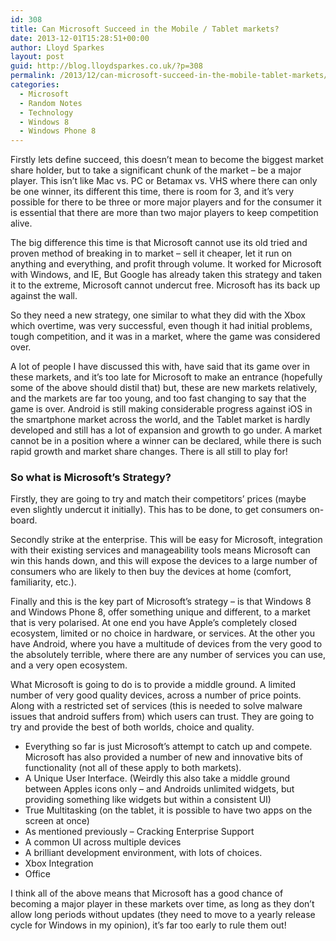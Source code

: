 ```yaml
---
id: 308
title: Can Microsoft Succeed in the Mobile / Tablet markets?
date: 2013-12-01T15:28:51+00:00
author: Lloyd Sparkes
layout: post
guid: http://blog.lloydsparkes.co.uk/?p=308
permalink: /2013/12/can-microsoft-succeed-in-the-mobile-tablet-markets/
categories:
  - Microsoft
  - Random Notes
  - Technology
  - Windows 8
  - Windows Phone 8
---
```

Firstly lets define succeed, this doesn&#8217;t mean to become the biggest market share holder, but to take a significant chunk of the market &#8211; be a major player. This isn&#8217;t like Mac vs. PC or Betamax vs. VHS where there can only be one winner, its different this time, there is room for 3, and it&#8217;s very possible for there to be three or more major players and for the consumer it is essential that there are more than two major players to keep competition alive.

The big difference this time is that Microsoft cannot use its old tried and proven method of breaking in to market &#8211; sell it cheaper, let it run on anything and everything, and profit through volume. It worked for Microsoft with Windows, and IE, But Google has already taken this strategy and taken it to the extreme, Microsoft cannot undercut free. Microsoft has its back up against the wall.

So they need a new strategy, one similar to what they did with the Xbox which overtime, was very successful, even though it had initial problems, tough competition, and it was in a market, where the game was considered over.

A lot of people I have discussed this with, have said that its game over in these markets, and it&#8217;s too late for Microsoft to make an entrance (hopefully some of the above should distil that) but, these are new markets relatively, and the markets are far too young, and too fast changing to say that the game is over. Android is still making considerable progress against iOS in the smartphone market across the world, and the Tablet market is hardly developed and still has a lot of expansion and growth to go under. A market cannot be in a position where a winner can be declared, while there is such rapid growth and market share changes. There is all still to play for!

### So what is Microsoft&#8217;s Strategy?

Firstly, they are going to try and match their competitors&#8217; prices (maybe even slightly undercut it initially). This has to be done, to get consumers on-board.

Secondly strike at the enterprise. This will be easy for Microsoft, integration with their existing services and manageability tools means Microsoft can win this hands down, and this will expose the devices to a large number of consumers who are likely to then buy the devices at home (comfort, familiarity, etc.).

Finally and this is the key part of Microsoft&#8217;s strategy &#8211; is that Windows 8 and Windows Phone 8, offer something unique and different, to a market that is very polarised. At one end you have Apple&#8217;s completely closed ecosystem, limited or no choice in hardware, or services. At the other you have Android, where you have a multitude of devices from the very good to the absolutely terrible, where there are any number of services you can use, and a very open ecosystem.

What Microsoft is going to do is to provide a middle ground. A limited number of very good quality devices, across a number of price points. Along with a restricted set of services (this is needed to solve malware issues that android suffers from) which users can trust. They are going to try and provide the best of both worlds, choice and quality.

  * Everything so far is just Microsoft&#8217;s attempt to catch up and compete. Microsoft has also provided a number of new and innovative bits of functionality (not all of these apply to both markets).
  * A Unique User Interface. (Weirdly this also take a middle ground between Apples icons only &#8211; and Androids unlimited widgets, but providing something like widgets but within a consistent UI)
  * True Multitasking (on the tablet, it is possible to have two apps on the screen at once)
  * As mentioned previously &#8211; Cracking Enterprise Support
  * A common UI across multiple devices
  * A brilliant development environment, with lots of choices.
  * Xbox Integration
  * Office

I think all of the above means that Microsoft has a good chance of becoming a major player in these markets over time, as long as they don&#8217;t allow long periods without updates (they need to move to a yearly release cycle for Windows in my opinion), it&#8217;s far too early to rule them out!